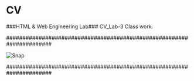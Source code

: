# CV
###HTML &amp; Web Engineering Lab### 
   CV_Lab-3 Class work.

######################################################################

![Snap](https://user-images.githubusercontent.com/75982069/113330129-39b0a500-9340-11eb-9e05-ed11dc207721.png)

######################################################################
